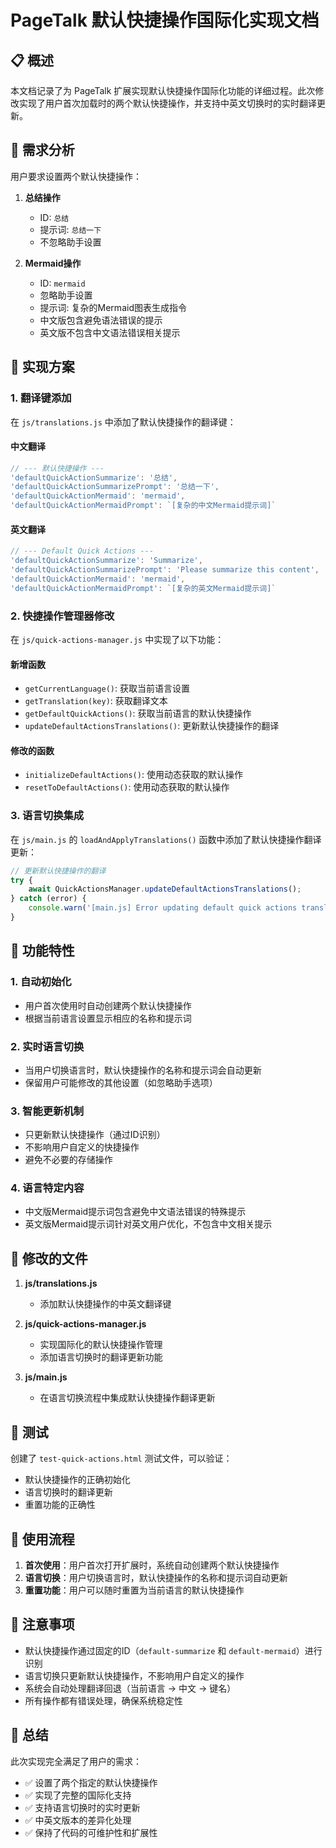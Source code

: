 # PageTalk 默认快捷操作国际化实现文档

## 📋 概述

本文档记录了为 PageTalk 扩展实现默认快捷操作国际化功能的详细过程。此次修改实现了用户首次加载时的两个默认快捷操作，并支持中英文切换时的实时翻译更新。

## 🎯 需求分析

用户要求设置两个默认快捷操作：

1. **总结操作**
   - ID: `总结`
   - 提示词: `总结一下`
   - 不忽略助手设置

2. **Mermaid操作**
   - ID: `mermaid`
   - 忽略助手设置
   - 提示词: 复杂的Mermaid图表生成指令
   - 中文版包含避免语法错误的提示
   - 英文版不包含中文语法错误相关提示

## 🔧 实现方案

### 1. 翻译键添加

在 `js/translations.js` 中添加了默认快捷操作的翻译键：

#### 中文翻译
```javascript
// --- 默认快捷操作 ---
'defaultQuickActionSummarize': '总结',
'defaultQuickActionSummarizePrompt': '总结一下',
'defaultQuickActionMermaid': 'mermaid',
'defaultQuickActionMermaidPrompt': `[复杂的中文Mermaid提示词]`
```

#### 英文翻译
```javascript
// --- Default Quick Actions ---
'defaultQuickActionSummarize': 'Summarize',
'defaultQuickActionSummarizePrompt': 'Please summarize this content',
'defaultQuickActionMermaid': 'mermaid',
'defaultQuickActionMermaidPrompt': `[复杂的英文Mermaid提示词]`
```

### 2. 快捷操作管理器修改

在 `js/quick-actions-manager.js` 中实现了以下功能：

#### 新增函数
- `getCurrentLanguage()`: 获取当前语言设置
- `getTranslation(key)`: 获取翻译文本
- `getDefaultQuickActions()`: 获取当前语言的默认快捷操作
- `updateDefaultActionsTranslations()`: 更新默认快捷操作的翻译

#### 修改的函数
- `initializeDefaultActions()`: 使用动态获取的默认操作
- `resetToDefaultActions()`: 使用动态获取的默认操作

### 3. 语言切换集成

在 `js/main.js` 的 `loadAndApplyTranslations()` 函数中添加了默认快捷操作翻译更新：

```javascript
// 更新默认快捷操作的翻译
try {
    await QuickActionsManager.updateDefaultActionsTranslations();
} catch (error) {
    console.warn('[main.js] Error updating default quick actions translations:', error);
}
```

## 🚀 功能特性

### 1. 自动初始化
- 用户首次使用时自动创建两个默认快捷操作
- 根据当前语言设置显示相应的名称和提示词

### 2. 实时语言切换
- 当用户切换语言时，默认快捷操作的名称和提示词会自动更新
- 保留用户可能修改的其他设置（如忽略助手选项）

### 3. 智能更新机制
- 只更新默认快捷操作（通过ID识别）
- 不影响用户自定义的快捷操作
- 避免不必要的存储操作

### 4. 语言特定内容
- 中文版Mermaid提示词包含避免中文语法错误的特殊提示
- 英文版Mermaid提示词针对英文用户优化，不包含中文相关提示

## 📁 修改的文件

1. **js/translations.js**
   - 添加默认快捷操作的中英文翻译键

2. **js/quick-actions-manager.js**
   - 实现国际化的默认快捷操作管理
   - 添加语言切换时的翻译更新功能

3. **js/main.js**
   - 在语言切换流程中集成默认快捷操作翻译更新

## 🧪 测试

创建了 `test-quick-actions.html` 测试文件，可以验证：
- 默认快捷操作的正确初始化
- 语言切换时的翻译更新
- 重置功能的正确性

## 🔄 使用流程

1. **首次使用**：用户首次打开扩展时，系统自动创建两个默认快捷操作
2. **语言切换**：用户切换语言时，默认快捷操作的名称和提示词自动更新
3. **重置功能**：用户可以随时重置为当前语言的默认快捷操作

## 📝 注意事项

- 默认快捷操作通过固定的ID（`default-summarize` 和 `default-mermaid`）进行识别
- 语言切换只更新默认快捷操作，不影响用户自定义的操作
- 系统会自动处理翻译回退（当前语言 → 中文 → 键名）
- 所有操作都有错误处理，确保系统稳定性

## 🎉 总结

此次实现完全满足了用户的需求：
- ✅ 设置了两个指定的默认快捷操作
- ✅ 实现了完整的国际化支持
- ✅ 支持语言切换时的实时更新
- ✅ 中英文版本的差异化处理
- ✅ 保持了代码的可维护性和扩展性
